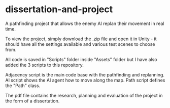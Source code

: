 # dissertation-and-project

A pathfinding project that allows the enemy AI replan their movement in real time.

To view the project, simply download the .zip file and open it in Unity - it should have all the settings available and various test scenes to choose from.

All code is saved in "Scripts" folder inside "Assets" folder but I have also added the 3 scripts to this repository.

Adjacency script is the main code base with the pathfinding and replanning.
AI script shows the AI agent how to move along the map.
Path script defines the "Path" class.

The pdf file contains the research, planning and evaluation of the project in the form of a dissertation.

